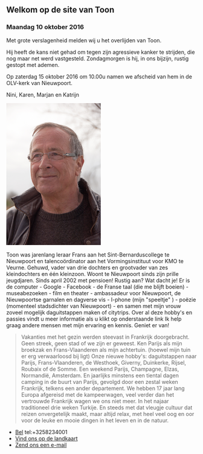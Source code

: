 ## Welkom op de site van Toon

### Maandag 10 oktober 2016

Met grote verslagenheid melden wij u het overlijden van Toon.

Hij heeft de kans niet gehad om tegen zijn agressieve kanker te strijden, die nog maar net werd vastgesteld.
Zondagmorgen is hij, in ons bijzijn, rustig gestopt met ademen.

Op zaterdag 15 oktober 2016 om 10.00u namen we afscheid van hem in de OLV-kerk van Nieuwpoort.

Nini, Karen, Marjan en Katrijn

<img title="Toon" alt="Toon" src="images/toon400.png" width="250"  />

Toon was jarenlang leraar  Frans aan het Sint-Bernarduscollege te Nieuwpoort en talencoördinator aan het Vormingsinstituut voor KMO te Veurne.
Gehuwd, vader van drie dochters en grootvader van zes kleindochters en één kleinzoon. Woont te Nieuwpoort sinds zijn prille jeugdjaren. Sinds april 2002 met pensioen! Rustig aan? Wat dacht je! Er is de computer - Google - Facebook - de Franse taal (die me blijft boeien) - museabezoeken - film en theater - ambassadeur voor Nieuwpoort, de Nieuwpoortse garnalen en dagverse vis - I-phone (mijn "speeltje" ) - poëzie (momenteel stadsdichter van Nieuwpoort) - en samen met mijn vrouw zoveel mogelijk daguitstappen maken of citytrips. Over al deze hobby's en passies vindt u   meer informatie als u klikt op onderstaande link
 Ik help graag andere mensen met mijn ervaring en kennis. Geniet er van!
 
> Vakanties met het gezin werden steevast in Frankrijk doorgebracht. Geen streek, geen stad of we zijn er geweest. Ken Parijs als mijn broekzak en Frans-Vlaanderen als mijn achtertuin. (hoewel mijn tuin er erg verwaarloosd bij ligt) Onze nieuwe hobby's:  daguitstappen naar Parijs, Frans-Vlaanderen, de Westhoek, Giverny, Duinkerke, Rijsel, Roubaix of de Somme. Een weekend Parijs, Champagne, Elzas, Normandië, Amsterdam.  En jaarlijks minstens een tiental dagen camping in de buurt van Parijs, gevolgd door een zestal weken Frankrijk, telkens een ander departement. We hebben 17 jaar lang Europa afgereisd met de kampeerwagen, veel verder dan het vertrouwde Frankrijk wagen we ons niet meer. In het najaar traditioneel drie weken Turkije. En steeds met dat vleugje cultuur dat reizen onvergetelijk maakt, maar altijd relax, met heel veel oog en oor voor de leuke en mooie dingen in het leven en in de natuur.



* [Bel]() tel:+3258234001
* [Vind ons op de landkaart](https://maps.google.com/maps?q=Nieuwpoort)
* [Zend ons een e-mail](mailto:toonhill@gmail.com)

